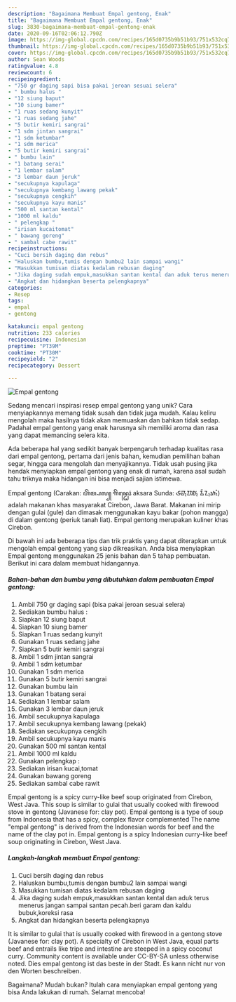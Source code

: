 ```yaml
---
description: "Bagaimana Membuat Empal gentong, Enak"
title: "Bagaimana Membuat Empal gentong, Enak"
slug: 3830-bagaimana-membuat-empal-gentong-enak
date: 2020-09-16T02:06:12.790Z
image: https://img-global.cpcdn.com/recipes/165d0735b9b51b93/751x532cq70/empal-gentong-foto-resep-utama.jpg
thumbnail: https://img-global.cpcdn.com/recipes/165d0735b9b51b93/751x532cq70/empal-gentong-foto-resep-utama.jpg
cover: https://img-global.cpcdn.com/recipes/165d0735b9b51b93/751x532cq70/empal-gentong-foto-resep-utama.jpg
author: Sean Woods
ratingvalue: 4.8
reviewcount: 6
recipeingredient:
- "750 gr daging sapi bisa pakai jeroan sesuai selera"
- " bumbu halus "
- "12 siung baput"
- "10 siung bamer"
- "1 ruas sedang kunyit"
- "1 ruas sedang jahe"
- "5 butir kemiri sangrai"
- "1 sdm jintan sangrai"
- "1 sdm ketumbar"
- "1 sdm merica"
- "5 butir kemiri sangrai"
- " bumbu lain"
- "1 batang serai"
- "1 lembar salam"
- "3 lembar daun jeruk"
- "secukupnya kapulaga"
- "secukupnya kembang lawang pekak"
- "secukupnya cengkih"
- "secukupnya kayu manis"
- "500 ml santan kental"
- "1000 ml kaldu"
- " pelengkap "
- "irisan kucaitomat"
- " bawang goreng"
- " sambal cabe rawit"
recipeinstructions:
- "Cuci bersih daging dan rebus"
- "Haluskan bumbu,tumis dengan bumbu2 lain sampai wangi"
- "Masukkan tumisan diatas kedalam rebusan daging"
- "Jika daging sudah empuk,masukkan santan kental dan aduk terus menerus jangan sampai santan pecah.beri garam dan kaldu bubuk,koreksi rasa"
- "Angkat dan hidangkan beserta pelengkapnya"
categories:
- Resep
tags:
- empal
- gentong

katakunci: empal gentong 
nutrition: 233 calories
recipecuisine: Indonesian
preptime: "PT39M"
cooktime: "PT30M"
recipeyield: "2"
recipecategory: Dessert

---
```



![Empal gentong](https://img-global.cpcdn.com/recipes/165d0735b9b51b93/751x532cq70/empal-gentong-foto-resep-utama.jpg)

Sedang mencari inspirasi resep empal gentong yang unik? Cara menyiapkannya memang tidak susah dan tidak juga mudah. Kalau keliru mengolah maka hasilnya tidak akan memuaskan dan bahkan tidak sedap. Padahal empal gentong yang enak harusnya sih memiliki aroma dan rasa yang dapat memancing selera kita.

Ada beberapa hal yang sedikit banyak berpengaruh terhadap kualitas rasa dari empal gentong, pertama dari jenis bahan, kemudian pemilihan bahan segar, hingga cara mengolah dan menyajikannya. Tidak usah pusing jika hendak menyiapkan empal gentong yang enak di rumah, karena asal sudah tahu triknya maka hidangan ini bisa menjadi sajian istimewa.

Empal gentong (Carakan: ꦲꦼꦩ꧀ꦥꦭ꧀ ꦒꦼꦤ꧀ꦛꦺꦴꦁ aksara Sunda: ᮈᮙ᮪ᮕᮜ᮪ ᮍᮨᮔ᮪ᮒᮧᮀ) adalah makanan khas masyarakat Cirebon, Jawa Barat. Makanan ini mirip dengan gulai (gule) dan dimasak menggunakan kayu bakar (pohon mangga) di dalam gentong (periuk tanah liat). Empal gentong merupakan kuliner khas Cirebon.


Di bawah ini ada beberapa tips dan trik praktis yang dapat diterapkan untuk mengolah empal gentong yang siap dikreasikan. Anda bisa menyiapkan Empal gentong menggunakan 25 jenis bahan dan 5 tahap pembuatan. Berikut ini cara dalam membuat hidangannya.

<!--inarticleads1-->

##### Bahan-bahan dan bumbu yang dibutuhkan dalam pembuatan Empal gentong:

1. Ambil 750 gr daging sapi (bisa pakai jeroan sesuai selera)
1. Sediakan  bumbu halus :
1. Siapkan 12 siung baput
1. Siapkan 10 siung bamer
1. Siapkan 1 ruas sedang kunyit
1. Gunakan 1 ruas sedang jahe
1. Siapkan 5 butir kemiri sangrai
1. Ambil 1 sdm jintan sangrai
1. Ambil 1 sdm ketumbar
1. Gunakan 1 sdm merica
1. Gunakan 5 butir kemiri sangrai
1. Gunakan  bumbu lain
1. Gunakan 1 batang serai
1. Sediakan 1 lembar salam
1. Gunakan 3 lembar daun jeruk
1. Ambil secukupnya kapulaga
1. Ambil secukupnya kembang lawang (pekak)
1. Sediakan secukupnya cengkih
1. Ambil secukupnya kayu manis
1. Gunakan 500 ml santan kental
1. Ambil 1000 ml kaldu
1. Gunakan  pelengkap :
1. Sediakan irisan kucai,tomat
1. Gunakan  bawang goreng
1. Sediakan  sambal cabe rawit


Empal gentong is a spicy curry-like beef soup originated from Cirebon, West Java. This soup is similar to gulai that usually cooked with firewood stove in gentong (Javanese for: clay pot). Empal gentong is a type of soup from Indonesia that has a spicy, complex flavor complemented The name &#34;empal gentong&#34; is derived from the Indonesian words for beef and the name of the clay pot in. Empal gentong is a spicy Indonesian curry-like beef soup originating in Cirebon, West Java. 

<!--inarticleads2-->

##### Langkah-langkah membuat Empal gentong:

1. Cuci bersih daging dan rebus
1. Haluskan bumbu,tumis dengan bumbu2 lain sampai wangi
1. Masukkan tumisan diatas kedalam rebusan daging
1. Jika daging sudah empuk,masukkan santan kental dan aduk terus menerus jangan sampai santan pecah.beri garam dan kaldu bubuk,koreksi rasa
1. Angkat dan hidangkan beserta pelengkapnya


It is similar to gulai that is usually cooked with firewood in a gentong stove (Javanese for: clay pot). A specialty of Cirebon in West Java, equal parts beef and entrails like tripe and intestine are steeped in a spicy coconut curry. Community content is available under CC-BY-SA unless otherwise noted. Dies empal gentong ist das beste in der Stadt. Es kann nicht nur von den Worten beschreiben. 

Bagaimana? Mudah bukan? Itulah cara menyiapkan empal gentong yang bisa Anda lakukan di rumah. Selamat mencoba!
